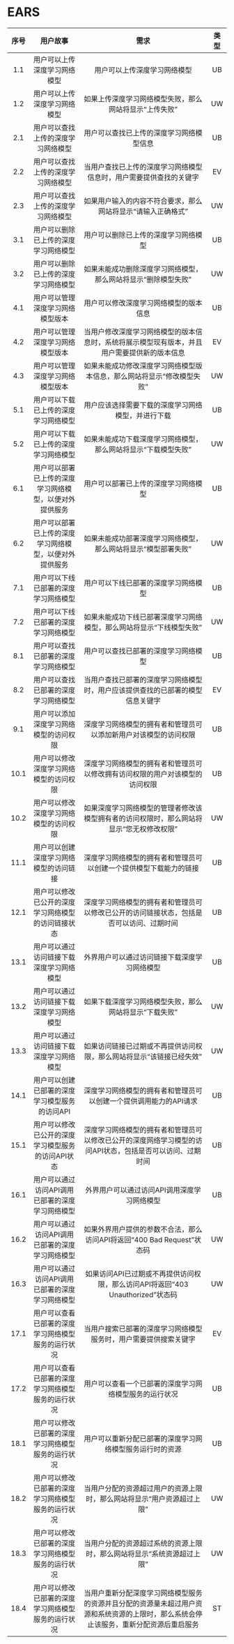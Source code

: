 # EARS

|序号|用户故事|需求|类型|
|:----:|:----:|:----:|:----:|
|1.1|用户可以上传深度学习网络模型|用户可以上传深度学习网络模型|UB|
|1.2|用户可以上传深度学习网络模型|如果上传深度学习网络模型失败，那么网站将显示“上传失败”|UW|
|2.1|用户可以查找上传的深度学习网络模型|用户可以查找已上传的深度学习网络模型信息|UB|
|2.2|用户可以查找上传的深度学习网络模型|当用户查找已上传的深度学习网络模型信息时，用户需要提供查找的关键字|EV|
|2.3|用户可以查找上传的深度学习网络模型|如果用户输入的内容不符合要求，那么网站将显示“请输入正确格式”|UW|
|3.1|用户可以删除已上传的深度学习网络模型|用户可以删除已上传的深度学习网络模型|UB|
|3.2|用户可以删除已上传的深度学习网络模型|如果未能成功删除深度学习网络模型，那么网站将显示“删除模型失败”|UW|
|4.1|用户可以管理深度学习网络模型版本|用户可以修改深度学习网络模型的版本信息|UB|
|4.2|用户可以管理深度学习网络模型版本|当用户修改深度学习网络模型的版本信息时，系统将展示模型现有版本，并且用户需要提供新的版本信息|EV|
|4.3|用户可以管理深度学习网络模型版本|如果未能成功修改深度学习网络模型版本信息，那么网站将显示“修改模型失败”|UW|
|5.1|用户可以下载已上传的深度学习网络模型|用户应该选择需要下载的深度学习网络模型，并进行下载|UB|
|5.2|用户可以下载已上传的深度学习网络模型|如果未能成功下载深度学习网络模型，那么网站将显示“下载模型失败”|UW|
|6.1|用户可以部署已上传的深度学习网络模型，以便对外提供服务|用户可以部署已上传的深度学习网络模型|UB|
|6.2|用户可以部署已上传的深度学习网络模型，以便对外提供服务|如果未能成功部署深度学习网络模型，那么网站将显示“模型部署失败”|UW|
|7.1|用户可以下线已部署的深度学习网络模型|用户可以下线已部署的深度学习网络模型|UB|
|7.2|用户可以下线已部署的深度学习网络模型|如果未能成功下线已部署深度学习网络模型，那么网站将显示“下线模型失败”|UW|
|8.1|用户可以查找已部署的深度学习网络模型|用户可以查找已部署的深度学习网络模型|UB|
|8.2|用户可以查找已部署的深度学习网络模型|当用户查找已部署的深度学习网络模型时，用户应该提供查找的已部署的模型信息关键字|EV|
|9.1|用户可以添加深度学习网络模型的访问权限|深度学习网络模型的拥有者和管理员可以添加新用户对该模型的访问权限|UB|
|10.1|用户可以修改深度学习网络模型的访问权限|深度学习网络模型的拥有者和管理员可以修改拥有访问权限的用户对该模型的访问权限|UB|
|10.2|用户可以修改深度学习网络模型的访问权限|如果深度学习网络模型的管理者修改该模型拥有者的访问权限时，那么网站将显示“您无权修改权限”|UW|
|11.1|用户可以创建深度学习网络模型的访问链接|深度学习网络模型的拥有者和管理员可以创建一个提供模型下载能力的链接|UB|
|12.1|用户可以修改已公开的深度学习网络模型的访问链接状态|深度学习网络模型的拥有者和管理员可以修改已公开的访问链接状态，包括是否可以访问、过期时间|UB|
|13.1|用户可以通过访问链接下载深度学习网络模型|外界用户可以通过访问链接下载深度学习网络模型|UB|
|13.2|用户可以通过访问链接下载深度学习网络模型|如果下载深度学习网络模型失败，那么网站将显示“下载失败”|UW|
|13.3|用户可以通过访问链接下载深度学习网络模型|如果访问链接已过期或不再提供访问权限，那么网站将显示“该链接已经失效”|UW|
|14.1|用户可以创建已部署的深度学习模型服务的访问API|深度学习网络模型的拥有者和管理员可以创建一个提供调用能力的API请求|UB|
|15.1|用户可以修改已公开的深度学习模型服务的访问API状态|深度学习网络模型的拥有者和管理员可以修改已公开的深度网络学习模型的访问API状态，包括是否可以访问、过期时间|UB|
|16.1|用户可以通过访问API调用已部署的深度学习网络模型|外界用户可以通过访问API调用深度学习网络模型|UB|
|16.2|用户可以通过访问API调用已部署的深度学习网络模型|如果外界用户提供的参数不合法，那么访问API将返回“400 Bad Request”状态码|UW|
|16.3|用户可以通过访问API调用已部署的深度学习网络模型|如果访问API已过期或不再提供访问权限，那么访问API将返回“403 Unauthorized”状态码|UW|
|17.1|用户可以查看已部署的深度学习网络模型服务的运行状况|当用户搜索已部署的深度学习网络模型服务时，用户需要提供搜索关键字|EV|
|17.2|用户可以查看已部署的深度学习网络模型服务的运行状况|用户可以查看一个已部署的深度学习网络模型服务的运行状况|UB|
|18.1|用户可以修改已部署的深度学习网络模型服务的运行状况|用户可以重新分配已部署的深度学习网络模型服务运行时的资源|UB|
|18.2|用户可以修改已部署的深度学习网络模型服务的运行状况|当用户分配的资源超过用户的资源上限时，那么网站将显示“用户资源超过上限”|UW|
|18.3|用户可以修改已部署的深度学习网络模型服务的运行状况|当用户分配的资源超过系统的资源上限时，那么网站将显示“系统资源超过上限”|UW|
|18.4|用户可以修改已部署的深度学习网络模型服务的运行状况|当用户重新分配深度学习网络模型服务的资源并且分配的资源量未超过用户资源和系统资源的上限时，那么系统会停止该服务，重新分配资源后重启服务|ST|
